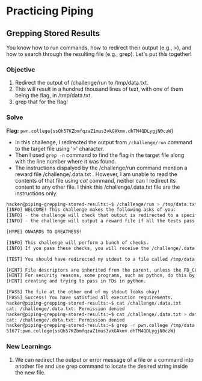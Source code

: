 # Practicing Piping

## Grepping Stored Results
You know how to run commands, how to redirect their output (e.g., >), and how to search through the resulting file (e.g., grep). Let's put this together!

### Objective 
1. Redirect the output of /challenge/run to /tmp/data.txt.
2. This will result in a hundred thousand lines of text, with one of them being the flag, in /tmp/data.txt.
3. grep that for the flag!

### Solve
**Flag:** `pwn.college{ssQh57KZbmfqzaZ1mus3vkGAkmv.dhTM4QDLygjN0czW}`

- In this challenge, I redirected the output from `/challenge/run` command to the target file using '>' character.
- Then I used `grep -n` command to find the flag in the target file along with the line number where it was found.
- The instructions dispalyed by the /challenge/run command mention a reward file /challenge/.data.txt . However, I am unable to read the contents of that file using *cat* command, neither can I redirect its content to any other file. I think this /challenge/.data.txt file are the instructions only.

```bash
hacker@piping~grepping-stored-results:~$ /challenge/run > /tmp/data.txt
[INFO] WELCOME! This challenge makes the following asks of you:
[INFO] - the challenge will check that output is redirected to a specific file path : /tmp/data.txt
[INFO] - the challenge will output a reward file if all the tests pass : /challenge/.data.txt

[HYPE] ONWARDS TO GREATNESS!

[INFO] This challenge will perform a bunch of checks.
[INFO] If you pass these checks, you will receive the /challenge/.data.txt file.

[TEST] You should have redirected my stdout to a file called /tmp/data.txt. Checking...

[HINT] File descriptors are inherited from the parent, unless the FD_CLOEXEC is set by the parent on the file descriptor.
[HINT] For security reasons, some programs, such as python, do this by default in certain cases. Be careful if you are
[HINT] creating and trying to pass in FDs in python.

[PASS] The file at the other end of my stdout looks okay!
[PASS] Success! You have satisfied all execution requirements.
hacker@piping~grepping-stored-results:~$ cat /challenge/.data.txt
cat: /challenge/.data.txt: Permission denied
hacker@piping~grepping-stored-results:~$ cat /challenge/.data.txt > data
cat: /challenge/.data.txt: Permission denied
hacker@piping~grepping-stored-results:~$ grep -n pwn.college /tmp/data.txt
51677:pwn.college{ssQh57KZbmfqzaZ1mus3vkGAkmv.dhTM4QDLygjN0czW}
```

### New Learnings
1. We can redirect the output or error message of a file or a command into another file and use grep command to locate the desired string inside the new file.